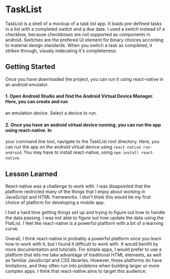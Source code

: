 # TaskList
TaskList is a shell of a mockup of a task list app. It loads pre-defined tasks in a list with a 
completed switch and a due date. I used a switch instead of a checkbox, because checkboxes are not 
supported as components in android. Switches are the prefered UI element for binary choices according 
to material design standards. When you switch a task as completed, it strikes through, visualy indecating 
it's completeness.

## Getting Started
Once you have downloaded the project, you can run it using react-native in an android emulator. 

#### 1. Open Android Studio and find the Android Virtual Device Manager. Here, you can create and run 
an emulation device. Select a device to run.

#### 2. Once you have an android virtual device running, you can run the app using react-native. In 
your command line tool, navigate to the TaskList root directory. Here, you can run the app on the 
android virtual device using `react-native run-android`. You may have to install react-native, using 
`npm install react-native`.

## Lesson Learned
React-native was a challenge to work with. I was disapointed that the platform restricted many of the things 
that I enjoy about working in JavaScript and HTML frameworks. I don't think this would be my first choice 
of platform for developing a mobile app.

I had a hard time getting things set up and trying to figure out how to handle the data passing. I was 
not able to figure out how update the data using the FlatList. I feel like react-native is a powerful 
platform with a bit of a learning curve.

Overall, I think react-native is probably a powerful platform once you learn how to work with it, but I 
found it difficult to work with. It would benifit by more documentaiton and tutorials. For simple apps, 
I would prefer to use a platform that lets me take advantage of traditional HTML elements, as well as 
familiar JavaScript and CSS libraries. However, these platforms do have limitations, and they often 
run into problems when building larger or more complex apps. I think that react-native aims to target 
this audience.
